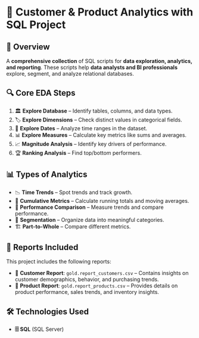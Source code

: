 # 🚀 Customer & Product Analytics with SQL Project

## 📌 Overview
A **comprehensive collection** of SQL scripts for **data exploration, analytics, and reporting**. These scripts help **data analysts and BI professionals** explore, segment, and analyze relational databases.

## 🔍 Core EDA Steps
1. 🏛️ **Explore Database** – Identify tables, columns, and data types.
2. 🏷️ **Explore Dimensions** – Check distinct values in categorical fields.
3. 📅 **Explore Dates** – Analyze time ranges in the dataset.
4. 📊 **Explore Measures** – Calculate key metrics like sums and averages.
5. 📈 **Magnitude Analysis** – Identify key drivers of performance.
6. 🏆 **Ranking Analysis** – Find top/bottom performers.

## 📊 Types of Analytics
- 📉 **Time Trends** – Spot trends and track growth.
- 🔄 **Cumulative Metrics** – Calculate running totals and moving averages.
- 📌 **Performance Comparison** – Measure trends and compare performance.
- 🎯 **Segmentation** – Organize data into meaningful categories.
- 🏗️ **Part-to-Whole** – Compare different metrics.

## 📂 Reports Included
This project includes the following reports:
- 📄 **Customer Report**: `gold.report_customers.csv` – Contains insights on customer demographics, behavior, and purchasing trends.
- 📄 **Product Report**: `gold.report_products.csv` – Provides details on product performance, sales trends, and inventory insights.

## 🛠 Technologies Used
- **🗄 SQL** (SQL Server)
